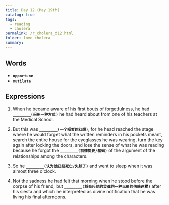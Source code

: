 ```yaml
---
title: Day 12 (May 19th)
catalog: true
tags: 
  - reading
  - cholera
permalink: /r_cholera_d12.html
folder: love_cholera
summary: 
---
```


## Words

-   <b data-toggle="tooltip" data-original-title="{{site.data.glossary.opportune}}">`opportune`</b>
-   <b data-toggle="tooltip" data-original-title="{{site.data.glossary.mutilate}}">`mutilate`</b>


## Expressions

1.  When he became aware of his first bouts of forgetfulness, he had <b data-toggle="tooltip" data-original-title="{{site.data.answers.12_a}}">`________(采用一种方式)`</b> he had heard about from one of his teachers at the Medical School.

2.  But this was <b data-toggle="tooltip" data-original-title="{{site.data.answers.12_b}}">`________(一个短暂的幻想)`</b>, for he head reached the stage where he would forget what the written reminders in his pockets meant, search the entire house for the eyeglasses he was wearing, turn the key again after locking the doors, and lose the sense of what he was reading because he forgot the <b data-toggle="tooltip" data-original-title="{{site.data.answers.12_b2}}">`________(前情提要/基础)`</b> of the argument of the relationships among the characters.

3.  So he <b data-toggle="tooltip" data-original-title="{{site.data.answers.12_c}}">`________(认为他已经死亡/失踪了)`</b> and went to sleep when it was almost three o'clock.

4.  Not the sadness he had felt that morning when he stood before the corpse of his friend, but <b data-toggle="tooltip" data-original-title="{{site.data.answers.12_d}}">`________(将充斥他的灵魂的一种无形的伤感迷雾)`</b> after his siesta and which he interpreted as divine notification that he was living his final afternoons.
